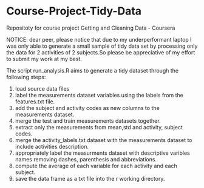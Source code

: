 Course-Project-Tidy-Data
========================

Repositoty for course project Getting and Cleaning Data - Coursera

NOTICE: dear peer, please notice that due to my underperformant laptop I was only able to generate a small sample of tidy data set by processing only the data for 2 activities of 2 subjects.So please be appreciative of my effort to submit my work at my best.


The script run_analysis.R aims to generate a tidy dataset through the following steps:

1) load source data files
2) label the measurements dataset variables using the labels from the features.txt file. 
3) add the subject and activity codes as new columns to the measurements dataset.
4) merge the test and train measurements datasets together.
5) extract only the measurements from mean,std and activity, subject codes. 
5) merge the activity_labels.txt dataset with the measurements dataset to include activities description.
6) appropriately label the measurments dataset with descriptive varibles names removing dashes, parenthesis and abbreviations.
7) compute the average of each variable for each activity and each subject.
8) save the data frame as a txt file into the r working directory.

